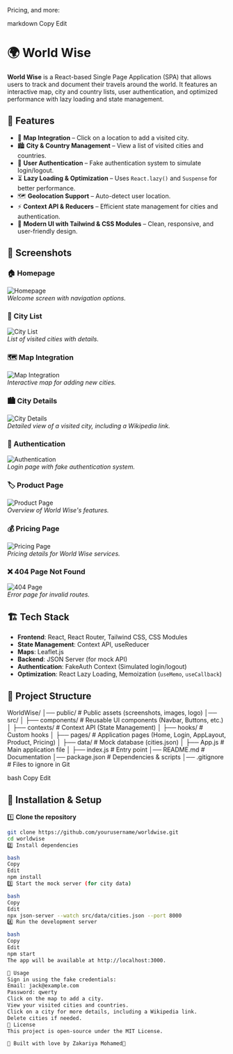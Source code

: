  Pricing, and more:

markdown
Copy
Edit
# 🌍 World Wise  

**World Wise** is a React-based Single Page Application (SPA) that allows users to track and document their travels around the world. It features an interactive map, city and country lists, user authentication, and optimized performance with lazy loading and state management.  

## 🚀 Features  

- 📍 **Map Integration** – Click on a location to add a visited city.  
- 🏙 **City & Country Management** – View a list of visited cities and countries.  
- 🔐 **User Authentication** – Fake authentication system to simulate login/logout.  
- ⏳ **Lazy Loading & Optimization** – Uses `React.lazy()` and `Suspense` for better performance.  
- 🗺 **Geolocation Support** – Auto-detect user location.  
- ⚡ **Context API & Reducers** – Efficient state management for cities and authentication.  
- 🎨 **Modern UI with Tailwind & CSS Modules** – Clean, responsive, and user-friendly design.  

## 📸 Screenshots  

### 🏠 Homepage  
![Homepage](world-wise/public/Screenshot1.png)  
*Welcome screen with navigation options.*  

### 📍 City List  
![City List](world-wise/public/Screenshot2.png)  
*List of visited cities with details.*  

### 🗺️ Map Integration  
![Map Integration](world-wise/public/Screenshot3.png)  
*Interactive map for adding new cities.*  

### 🏙️ City Details  
![City Details](world-wise/public/Screenshot4.png)  
*Detailed view of a visited city, including a Wikipedia link.*  

### 🔐 Authentication  
![Authentication](world-wise/public/Screenshot5.png)  
*Login page with fake authentication system.*  

### 🏷️ Product Page  
![Product Page](world-wise/public/Screenshot6.png)  
*Overview of World Wise's features.*  

### 💰 Pricing Page  
![Pricing Page](world-wise/public/Screenshot7.png)  
*Pricing details for World Wise services.*  

### ❌ 404 Page Not Found  
![404 Page](world-wise/public/Screenshot8.png)  
*Error page for invalid routes.*  

## 🏗 Tech Stack  

- **Frontend**: React, React Router, Tailwind CSS, CSS Modules  
- **State Management**: Context API, useReducer  
- **Maps**: Leaflet.js  
- **Backend**: JSON Server (for mock API)  
- **Authentication**: FakeAuth Context (Simulated login/logout)  
- **Optimization**: React Lazy Loading, Memoization (`useMemo`, `useCallback`)  

## 📂 Project Structure  

WorldWise/ │── public/ # Public assets (screenshots, images, logo) │── src/ │ ├── components/ # Reusable UI components (Navbar, Buttons, etc.) │ ├── contexts/ # Context API (State Management) │ ├── hooks/ # Custom hooks │ ├── pages/ # Application pages (Home, Login, AppLayout, Product, Pricing) │ ├── data/ # Mock database (cities.json) │ ├── App.js # Main application file │ ├── index.js # Entry point │── README.md # Documentation │── package.json # Dependencies & scripts │── .gitignore # Files to ignore in Git

bash
Copy
Edit

## 🎯 Installation & Setup  

1️⃣ **Clone the repository**  
```bash
git clone https://github.com/yourusername/worldwise.git
cd worldwise
2️⃣ Install dependencies

bash
Copy
Edit
npm install
3️⃣ Start the mock server (for city data)

bash
Copy
Edit
npx json-server --watch src/data/cities.json --port 8000
4️⃣ Run the development server

bash
Copy
Edit
npm start
The app will be available at http://localhost:3000.

📌 Usage
Sign in using the fake credentials:
Email: jack@example.com
Password: qwerty
Click on the map to add a city.
View your visited cities and countries.
Click on a city for more details, including a Wikipedia link.
Delete cities if needed.
📜 License
This project is open-source under the MIT License.

🎯 Built with love by Zakariya Mohamed💙